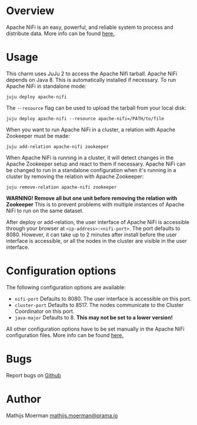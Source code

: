 # Overview
Apache NiFi is an easy, powerful, and reliable system to process and distribute data. More info can be found
<a href="https://nifi.apache.org/developer-guide.html">here.</a>

# Usage
This charm uses JuJu 2 to access the Apache Nifi tarball.
Apache NiFi depends on Java 8. This is automatically installed if necessary.
To run Apache NiFi in standalone mode:
```
juju deploy apache-nifi
```
The `--resource` flag can be used to upload the tarball from your local disk:
```
juju deploy apache-nifi --resource apache-nifi=/PATH/to/file
```
When you want to run Apache NiFi in a cluster, a relation with Apache Zookeeper must be made:
```
juju add-relation apache-nifi zookeeper
```

When Apache NiFi is running in a cluster, it will detect changes in the Apache Zookeeper setup and react to them if
necessary. Apache NiFi can be changed to run in a standalone configuration when it's running in a cluster by removing the
relation with Apache Zookeeper:

```
juju remove-relation apache-nifi zookeeper
```
**WARNING! Remove all but one unit before removing the relation with Zookeeper** This is to prevent problems with multiple
instances of Apache NiFi to run on the same dataset.

After deploy or add-relation, the user interface of Apache NiFi is accessible through your browser at `<ip-address>:<nifi-port>`. The port defaults to 8080. However, it can take up to 2 minutes after install before the user interface is accessible, or all the nodes in the cluster are visible in the user interface.
# Configuration options
The following configuration options are available:
* `nifi-port`
Defaults to 8080. The user interface is accessible on this port.
* `cluster-port`
Defaults to 8517. The nodes communicate to the Cluster Coordinator on this port.
* `java-major`
Defaults to 8. <strong>This may not be set to a lower version!</strong>

All other configuration options have to be set manually in the Apache NiFi configuration files. More info can be found
<a href="https://nifi.apache.org/docs/nifi-docs/html/administration-guide.html">here.</a>
# Bugs
Report bugs on <a href="https://github.com/Qrama/layer-Apache-NiFi/issues">Github</a>
# Author
Mathijs Moerman <a href="mailto:mathijs.moerman@qrama.io">mathijs.moerman@qrama.io</a>
